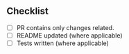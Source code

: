 <!--
Add a descriptive
feat: new feature / enhancement
fix: bugs 
-->

<!--- briefly describe what you have done in this PR --->

## Checklist

- [ ] PR contains only changes related.
- [ ] README updated (where applicable)
- [ ] Tests written (where applicable)

